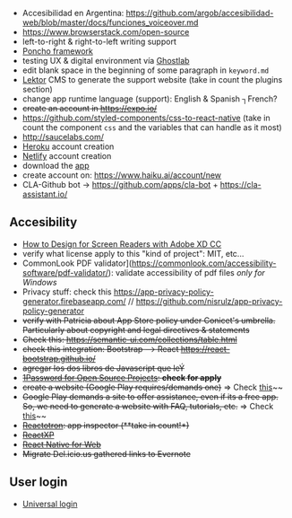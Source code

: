 * Accesibilidad en Argentina: https://github.com/argob/accesibilidad-web/blob/master/docs/funciones_voiceover.md
* https://www.browserstack.com/open-source
* left-to-right & right-to-left writing support
* [Poncho framework](https://argob.github.io/poncho/)
* testing UX & digital environment vía [Ghostlab](https://www.vanamco.com/ghostlab/)
* edit blank space in the beginning of some paragraph in `keyword.md`
* [Lektor](https://www.getlektor.com/docs/) CMS to generate the support website (take in count the plugins section)
* change app runtime language (support): English & Spanish ┐French?
* ~~create an account in https://expo.io/~~
* https://github.com/styled-components/css-to-react-native   (take in count the component `css` and the variables that can handle as it most)
* http://saucelabs.com/
* [Heroku](https://www.heroku.com/) account creation
* [Netlify](https://www.netlify.com/) account creation
* download the [app](https://itunes.apple.com/app/apple-store/id982107779?pt=17102800&amp;ct=www&amp;mt=8)
* create account on: https://www.haiku.ai/account/new
* CLA-Github bot -> https://github.com/apps/cla-bot + https://cla-assistant.io/

## Accesibility
* [How to Design for Screen Readers with Adobe XD CC](https://www.sitepoint.com/how-to-design-for-screen-readers-with-adobe-xd-cc/?utm_source=feedly)
* verify what license apply to this "kind of project": MIT, etc...
* CommonLook PDF validator](https://commonlook.com/accessibility-software/pdf-validator/): validate accessibility of pdf files *only for Windows*
* Privacy stuff: check this https://app-privacy-policy-generator.firebaseapp.com/   // https://github.com/nisrulz/app-privacy-policy-generator
* ~~verify with Patricia about App Store policy under Conicet's umbrella. Particularly about copyright and legal directives & statements~~
* ~~Check this: https://semantic-ui.com/collections/table.html~~
* ~~check this integration: Bootstrap --> React https://react-bootstrap.github.io/~~
* ~~agregar los dos libros de Javascript que leÝ~~
* ~~[1Password for Open Source Projects](https://github.com/1Password/1password-teams-open-source): **check for apply**~~
* ~~create a website (Google Play requires/demands one)~~ => Check [this](https://bitbucket.org/imhicihu/one-page-website)~~
* ~~Google Play demands a site to offer assistance, even if its a free app. So, we need to generate a website with FAQ, tutorials, etc.~~ => Check [this](https://bitbucket.org/imhicihu/one-page-website)~~
* ~~[Reactotron](https://github.com/infinitered/reactotron/): app inspector (**take in count!*)~~
* ~~[ReactXP](https://github.com/Microsoft/reactxp)~~
* ~~[React Native for Web](https://github.com/necolas/react-native-web)~~
* ~~Migrate Del.icio.us gathered links to Evernote~~

## User login
* [Universal login](https://auth0.com/universal-login/)